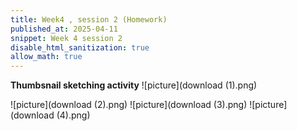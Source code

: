 ```yaml
---
title: Week4 , session 2 (Homework)
published_at: 2025-04-11
snippet: Week 4 session 2
disable_html_sanitization: true
allow_math: true
---
```

**Thumbsnail sketching activity**
![picture](download (1).png)

![picture](download (2).png)
![picture](download (3).png)
![picture](download (4).png)
